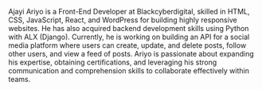 Ajayi Ariyo is a Front-End Developer at Blackcyberdigital, skilled in HTML, CSS, JavaScript, React, and WordPress for building highly responsive websites. He has also acquired backend development skills using Python with ALX (Django). Currently, he is working on building an API for a social media platform where users can create, update, and delete posts, follow other users, and view a feed of posts. Ariyo is passionate about expanding his expertise, obtaining certifications, and leveraging his strong communication and comprehension skills to collaborate effectively within teams.

